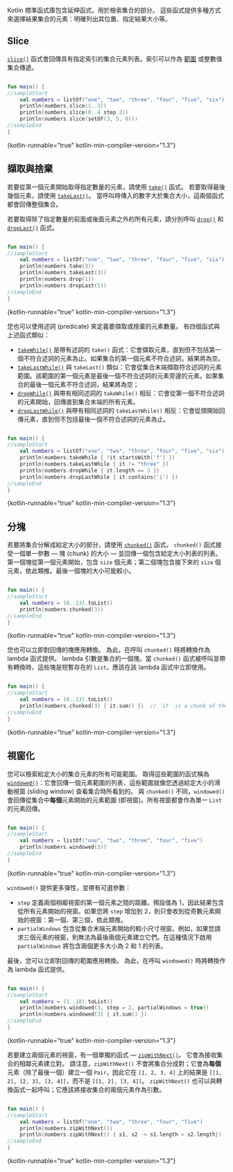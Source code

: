[//]: # (title: 檢索集合部分)

Kotlin 標準函式庫包含延伸函式，用於檢索集合的部分。
這些函式提供多種方式來選擇結果集合的元素：明確列出其位置、指定結果大小等。

## Slice

[`slice()`](https://kotlinlang.org/api/latest/jvm/stdlib/kotlin.collections/slice.html) 函式會回傳具有指定索引的集合元素列表。索引可以作為 [範圍](ranges.md) 或整數值集合傳遞。

```kotlin

fun main() {
//sampleStart    
    val numbers = listOf("one", "two", "three", "four", "five", "six")    
    println(numbers.slice(1..3))
    println(numbers.slice(0..4 step 2))
    println(numbers.slice(setOf(3, 5, 0)))    
//sampleEnd
}
```
{kotlin-runnable="true" kotlin-min-compiler-version="1.3"}

## 擷取與捨棄

若要從第一個元素開始取得指定數量的元素，請使用 [`take()`](https://kotlinlang.org/api/latest/jvm/stdlib/kotlin.collections/take.html) 函式。
若要取得最後幾個元素，請使用 [`takeLast()`](https://kotlinlang.org/api/latest/jvm/stdlib/kotlin.collections/take-last.html)。
當呼叫時傳入的數字大於集合大小，這兩個函式都會回傳整個集合。

若要取得除了指定數量的前面或後面元素之外的所有元素，請分別呼叫 [`drop()`](https://kotlinlang.org/api/latest/jvm/stdlib/kotlin.collections/drop.html) 和 [`dropLast()`](https://kotlinlang.org/api/latest/jvm/stdlib/kotlin.collections/drop-last.html) 函式。

```kotlin

fun main() {
//sampleStart
    val numbers = listOf("one", "two", "three", "four", "five", "six")
    println(numbers.take(3))
    println(numbers.takeLast(3))
    println(numbers.drop(1))
    println(numbers.dropLast(5))
//sampleEnd
}
```
{kotlin-runnable="true" kotlin-min-compiler-version="1.3"}

您也可以使用述詞 (predicate) 來定義要擷取或捨棄的元素數量。
有四個函式與上述函式類似：

*   [`takeWhile()`](https://kotlinlang.org/api/latest/jvm/stdlib/kotlin.collections/take-while.html) 是帶有述詞的 `take()` 函式：它會擷取元素，直到但不包括第一個不符合述詞的元素為止。如果集合的第一個元素不符合述詞，結果將為空。
*   [`takeLastWhile()`](https://kotlinlang.org/api/latest/jvm/stdlib/kotlin.collections/take-last-while.html) 與 `takeLast()` 類似：它會從集合末端擷取符合述詞的元素範圍。該範圍的第一個元素是最後一個不符合述詞的元素旁邊的元素。如果集合的最後一個元素不符合述詞，結果將為空；
*   [`dropWhile()`](https://kotlinlang.org/api/latest/jvm/stdlib/kotlin.collections/drop-while.html) 與帶有相同述詞的 `takeWhile()` 相反：它會從第一個不符合述詞的元素開始，回傳直到集合末端的所有元素。
*   [`dropLastWhile()`](https://kotlinlang.org/api/latest/jvm/stdlib/kotlin.collections/drop-last-while.html) 與帶有相同述詞的 `takeLastWhile()` 相反：它會從頭開始回傳元素，直到但不包括最後一個不符合述詞的元素為止。

```kotlin

fun main() {
//sampleStart
    val numbers = listOf("one", "two", "three", "four", "five", "six")
    println(numbers.takeWhile { !it.startsWith('f') })
    println(numbers.takeLastWhile { it != "three" })
    println(numbers.dropWhile { it.length == 3 })
    println(numbers.dropLastWhile { it.contains('i') })
//sampleEnd
}
```
{kotlin-runnable="true" kotlin-min-compiler-version="1.3"}

## 分塊

若要將集合分解成給定大小的部分，請使用 [`chunked()`](https://kotlinlang.org/api/latest/jvm/stdlib/kotlin.collections/chunked.html) 函式。
`chunked()` 函式接受一個單一參數 — 塊 (chunk) 的大小 — 並回傳一個包含給定大小列表的列表。
第一個塊從第一個元素開始，包含 `size` 個元素；第二個塊包含接下來的 `size` 個元素，依此類推。最後一個塊的大小可能較小。

```kotlin

fun main() {
//sampleStart
    val numbers = (0..13).toList()
    println(numbers.chunked(3))
//sampleEnd
}
```
{kotlin-runnable="true" kotlin-min-compiler-version="1.3"}

您也可以立即對回傳的塊應用轉換。
為此，在呼叫 `chunked()` 時將轉換作為 lambda 函式提供。
lambda 引數是集合的一個塊。當 `chunked()` 函式被呼叫並帶有轉換時，這些塊是短暫存在的 `List`，應該在該 lambda 函式中立即使用。

```kotlin

fun main() {
//sampleStart
    val numbers = (0..13).toList() 
    println(numbers.chunked(3) { it.sum() })  // `it` is a chunk of the original collection
//sampleEnd
}
```
{kotlin-runnable="true" kotlin-min-compiler-version="1.3"}

## 視窗化

您可以檢索給定大小的集合元素的所有可能範圍。
取得這些範圍的函式稱為 [`windowed()`](https://kotlinlang.org/api/latest/jvm/stdlib/kotlin.collections/windowed.html)：它會回傳一個元素範圍的列表，這些範圍就像您透過給定大小的滑動視窗 (sliding window) 查看集合時所看到的。
與 `chunked()` 不同，`windowed()` 會回傳從集合中**每個**元素開始的元素範圍 (即視窗)。所有視窗都會作為單一 `List` 的元素回傳。

```kotlin

fun main() {
//sampleStart
    val numbers = listOf("one", "two", "three", "four", "five")    
    println(numbers.windowed(3))
//sampleEnd
}
```
{kotlin-runnable="true" kotlin-min-compiler-version="1.3"}

`windowed()` 提供更多彈性，並帶有可選參數：

*   `step` 定義兩個相鄰視窗的第一個元素之間的距離。預設值為 1，因此結果包含從所有元素開始的視窗。如果您將 `step` 增加到 2，則只會收到從奇數元素開始的視窗：第一個、第三個，依此類推。
*   `partialWindows` 包含從集合末端元素開始的較小尺寸視窗。例如，如果您請求三個元素的視窗，則無法為最後兩個元素建立它們。在這種情況下啟用 `partialWindows` 將包含兩個更多大小為 2 和 1 的列表。

最後，您可以立即對回傳的範圍應用轉換。
為此，在呼叫 `windowed()` 時將轉換作為 lambda 函式提供。

```kotlin

fun main() {
//sampleStart
    val numbers = (1..10).toList()
    println(numbers.windowed(3, step = 2, partialWindows = true))
    println(numbers.windowed(3) { it.sum() })
//sampleEnd
}
```
{kotlin-runnable="true" kotlin-min-compiler-version="1.3"}

若要建立兩個元素的視窗，有一個單獨的函式 — [`zipWithNext()`](https://kotlinlang.org/api/latest/jvm/stdlib/kotlin.collections/zip-with-next.html)。
它會為接收集合的相鄰元素建立對。
請注意，`zipWithNext()` 不會將集合分成對；它會為**每個**元素（除了最後一個）建立一個 `Pair`，因此它在 `[1, 2, 3, 4]` 上的結果是 `[[1, 2], [2, 3], [3, 4]]`，而不是 `[[1, 2], [3, 4]]`。
`zipWithNext()` 也可以與轉換函式一起呼叫；它應該將接收集合的兩個元素作為引數。

```kotlin

fun main() {
//sampleStart
    val numbers = listOf("one", "two", "three", "four", "five")    
    println(numbers.zipWithNext())
    println(numbers.zipWithNext() { s1, s2 -> s1.length > s2.length})
//sampleEnd
}
```
{kotlin-runnable="true" kotlin-min-compiler-version="1.3"}